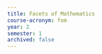 ```yaml
---
title: Facets of Mathematics
course-acronym: fom
year: 2
semester: 1
archived: false
---
```


